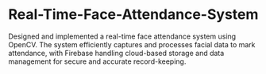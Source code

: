 # Real-Time-Face-Attendance-System
Designed and implemented a real-time face attendance system using OpenCV. The system efficiently captures and processes facial data to mark attendance, with Firebase handling cloud-based storage and data management for secure and accurate record-keeping.
